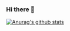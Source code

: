 ### Hi there 👋



[![Anurag's github stats](https://github-readme-stats.vercel.app/api?username=XIADENGMA)](https://github.com/anuraghazra/github-readme-stats)
